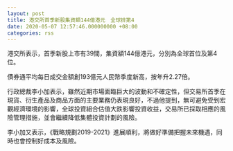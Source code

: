 ```yaml
---
layout: post
title: 港交所首季新股集資額144億港元　全球排第4
date: 2020-05-07 12:57:46.000000000 +08:00
categories: rss
---
```


港交所表示，首季新股上市有39間，集資額144億港元，分別為全球首位及第4位。

債券通平均每日成交金額創193億元人民幣季度新高，按年升2.27倍。

行政總裁李小加表示，雖然近期市場面臨巨大的波動和不確定性，但交易所首季在現貨、衍生產品及商品方面的主要業務仍表現良好，不過他提到，無可避免受到宏觀經濟環境的影響，全球投資組合估值大跌影響投資收益，交易所已採取相應的風險管理措施，並會繼續降低集體投資計劃的風險。

李小加又表示，《戰略規劃2019-2021》進展順利，將做好準備把握未來機遇，同時也會控制好成本及風險。
